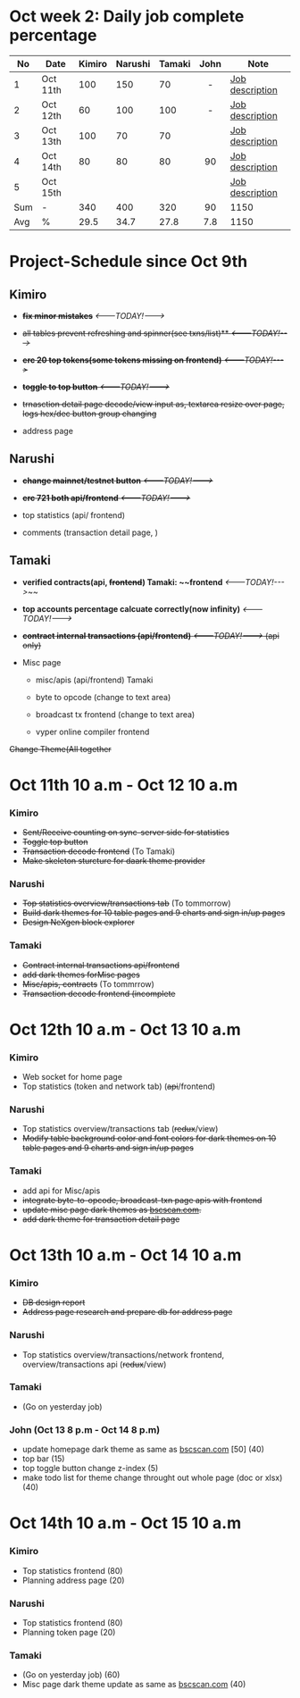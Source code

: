 
# Oct week 2: Daily job complete percentage

| No | Date | Kimiro | Narushi | Tamaki | John |Note |
|---|-----|-----|-----|-----|:-----:|-----------------------------------|
|1|Oct 11th|100|150|70| - | [Job description](https://github.com/kimiro34/Project-Schedule#oct-11th-10-am---oct-12-10-am)|
|2|Oct 12th|60|100|100| - | [Job description](https://github.com/kimiro34/Project-Schedule#oct-12th-10-am---oct-13-10-am)|
|3|Oct 13th|100|70| 70| |[Job description](https://github.com/kimiro34/Project-Schedule#oct-13th-10-am---oct-14-10-am)|
|4|Oct 14th|80|80|80|90 |[Job description](https://github.com/kimiro34/Project-Schedule#oct-14th-10-am---oct-15-10-am)|
|5|Oct 15th||| | |[Job description](https://github.com/kimiro34/Project-Schedule#oct-15th-10-am---oct-16-10-am)|
|Sum|-|340|400|320|90 |1150 |
|Avg|%|29.5|34.7|27.8|7.8 |1150 |



# Project-Schedule since Oct 9th

## Kimiro

- ~~**fix minor mistakes**~~ *<---TODAY!--->*

 - ~~all tables prevent refreshing and spinner(see txns/list)** *<---TODAY!--->*~~

 - ~~**erc 20 top tokens(some tokens missing on frontend)** *<---TODAY!--->*~~

 - ~~**toggle to top button** *<---TODAY!--->*~~

 - ~~trnasction detail page decode/view input as, textarea resize over page, logs hex/dec button group changing~~

 - address page


## Narushi

 - ~~**change mainnet/testnet button** *<---TODAY!--->*~~

 - ~~**erc 721 both api/frontend** *<---TODAY!--->*~~

 - top statistics (api/ frontend) 

 - comments (transaction detail page, )


## Tamaki

 - **verified contracts(api, ~~frontend~~) Tamaki: ~~frontend** *<---TODAY!--->*~~

 - **top accounts percentage calcuate correctly(now infinity)** *<---TODAY!--->*

 - ~~**contract internal transactions (api/frontend)** *<---TODAY!--->* (api only)~~

 - Misc page

   * misc/apis (api/frontend) Tamaki
  
   * byte to opcode (change to text area)
  
   * broadcast tx frontend (change to text area)
  
   * vyper online compiler frontend

 ~~Change Theme(All together~~
 
 # Oct 11th 10 a.m - Oct 12 10 a.m
 
 ### Kimiro
 
 * ~~Sent/Receive counting on sync-server side for statistics~~
 * ~~Toggle top button~~
 * ~~Transaction decode frontend~~ (To Tamaki)
 * ~~Make skeleton sturcture for daark theme provider~~

### Narushi

* ~~Top statistics overview/transactions tab~~ (To tommorrow)
* ~~Build dark themes for 10 table pages and 9 charts and sign in/up pages~~
* ~~Design NeXgen block explorer~~

### Tamaki

* ~~Contract internal transactions api/frontend~~
* ~~add dark themes forMisc pages~~
* ~~Misc/apis, contracts~~ (To tommrrow)
* ~~Transaction decode frontend (incomplete~~

# Oct 12th 10 a.m - Oct 13 10 a.m
 
 ### Kimiro
 
 * Web socket for home page
 * Top statistics (token and network tab) (~~api~~/frontend)

### Narushi

* Top statistics overview/transactions tab (~~redux~~/view)
* ~~Modify table background color and font colors for dark themes on 10 table pages and 9 charts and sign in/up pages~~

### Tamaki

* add api for Misc/apis
* ~~integrate byte-to-opcode, broadcast-txn page apis with frontend~~
* ~~update misc page dark themes as [bscscan.com](bscscan.com).~~
* ~~add dark theme for transaction detail page~~

# Oct 13th 10 a.m - Oct 14 10 a.m
 
 ### Kimiro
 
 * ~~DB design report~~
 * ~~Address page research and prepare db for address page~~

### Narushi

* Top statistics overview/transactions/network frontend, overview/transactions api (~~redux~~/view)

### Tamaki

* (Go on yesterday job)

### John (Oct 13 8 p.m - Oct 14 8 p.m)

* update homepage dark theme as same as [bscscan.com](bscscan.com) [50] (40)
* top bar (15)
* top toggle button change z-index (5)
* make todo list for theme change throught out whole page (doc or xlsx) (40)

# Oct 14th 10 a.m - Oct 15 10 a.m

 ### Kimiro
 
 * Top statistics frontend (80)
 * Planning address page (20)

### Narushi

 * Top statistics frontend (80)
 * Planning token page (20)
 
### Tamaki

* (Go on yesterday job) (60)
* Misc page dark theme update as same as [bscscan.com](bscscan.com) (40)
